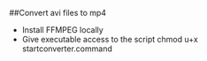 ##Convert avi files to mp4


- Install FFMPEG locally
- Give executable access to the script
  chmod u+x startconverter.command